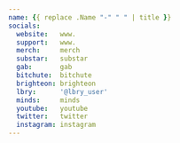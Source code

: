 ```yaml
---
name: {{ replace .Name "-" " " | title }}
socials:
  website:   www.
  support:   www.
  merch:     merch
  substar:   substar
  gab:       gab
  bitchute:  bitchute
  brighteon: brighteon
  lbry:      '@lbry_user'
  minds:     minds
  youtube:   youtube
  twitter:   twitter
  instagram: instagram
---
```


